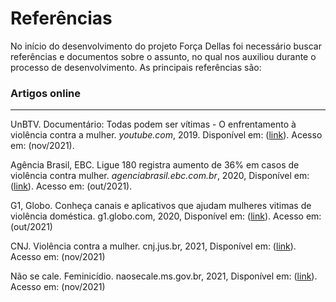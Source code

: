 # Referências

No início do desenvolvimento do projeto Força Dellas foi necessário buscar referências e documentos sobre o assunto, no qual nos auxiliou durante o processo de desenvolvimento. As principais referências são:

### **Artigos online**
<hr>

UnBTV.  Documentário: Todas podem ser vítimas - O enfrentamento à violência contra a mulher. *youtube.com*, 2019. Disponível em: ([link](https://www.youtube.com/watch?v=Wm6kcWS0-A4)). Acesso em: (nov/2021).


Agência Brasil, EBC. Ligue 180 registra aumento de 36% em casos de violência contra mulher. *agenciabrasil.ebc.com.br*, 2020, Disponível em: ([link](https://agenciabrasil.ebc.com.br/geral/noticia/2020-05/ligue-180-registra-aumento-de-36-em-casos-de-violencia-contra-mulher)). Acesso em: (out/2021).


G1, Globo. Conheça canais e aplicativos que ajudam mulheres vitimas de violência doméstica. g1.globo.com, 2020, Disponível em: ([link](https://g1.globo.com/sp/sao-paulo/noticia/2020/06/04/conheca-canais-e-aplicativos-que-ajudam-mulheres-vitimas-de-violencia-domestica.ghtml)). Acesso em: (out/2021)

CNJ. Violência contra a mulher. cnj.jus.br, 2021, Disponível em:  ([link](https://www.cnj.jus.br/programas-e-acoes/violencia-contra-a-mulher/)). Acesso em: (nov/2021)

Não se cale. Feminicídio. naosecale.ms.gov.br, 2021, Disponível em: ([link](https://www.naosecale.ms.gov.br/feminicidio-2/)). Acesso em: (nov/2021)
